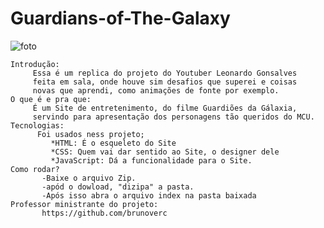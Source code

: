 # Guardians-of-The-Galaxy

 ![foto](https://github.com/ArthurGarcs/Guardians-of-The-Galaxy/assets/138077549/3156ac80-4b88-41bb-8067-ea35b0d7dff4)


    Introdução:
         Essa é um replica do projeto do Youtuber Leonardo Gonsalves  
         feita em sala, onde houve sim desafios que superei e coisas 
         novas que aprendi, como animações de fonte por exemplo.
    O que é e pra que:
         É um Site de entretenimento, do filme Guardiões da Gálaxia,
         servindo para apresentação dos personagens tão queridos do MCU.
    Tecnologias: 
          Foi usados ness projeto;
             *HTML: É o esqueleto do Site
             *CSS: Quem vai dar sentido ao Site, o designer dele
             *JavaScript: Dá a funcionalidade para o Site.
    Como rodar?
           -Baixe o arquivo Zip.
           -apód o dowload, "dizipa" a pasta.
           -Após isso abra o arquivo index na pasta baixada 
    Professor ministrante do projeto:
           https://github.com/brunoverc
